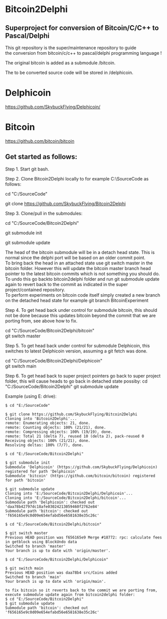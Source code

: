 # Bitcoin2Delphi  
  
## Superproject for conversion of Bitcoin/C/C++ to Pascal/Delphi  
  
This git repository is the super/maintenance repository to guide  
the conversion from bitcoin/c/c++ to pascal/delphi programming language !  
  
The original bitcoin is added as a submodule /bitcoin.  

The to be converted source code will be stored in /delphicoin.  
  
# Delphicoin  
  
https://github.com/SkybuckFlying/Delphicoin/  
  
# Bitcoin   
  
https://github.com/bitcoin/bitcoin  
  
## Get started as follows:  
  
Step 1. Start git bash.  
  
Step 2. Clone Bitcoin2Delphi locally to for example C:\SourceCode as follows:  
  
cd "C:/SourceCode"  
    
git clone https://github.com/SkybuckFlying/Bitcoin2Delphi  
  
Step 3. Clone/pull in the submodules:  
  
cd "C:/SourceCode/Bitcoin2Delphi"  
  
git submodule init  
  
git submodule update   
  
The head of the bitcoin submodule will be in a detach head state. This is normal since the delphi port will be based on an older commit point.  
To bring back the head in an attached state use git switch master in the bitcoin folder. However this will update the bitcoin master branch head pointer to the latest bitcoin commits which is not something you should do. To undo this go backto bitcoin2delphi folder and run git submodule update again to revert back to the commit as indicated in the super project/contained repository.   
To perform experiments on bitcoin code itself simply created a new branch on the detached head state for example git branch BitcoinExperiment  
  
Step 4. To get head back under control for submodule bitcoin, this should not be done because this updates bitcoin beyond the commit that we are porting from, see above how to fix.  
  
cd "C:/SourceCode/Bitcoin2Delphi/bitcoin"  
git switch master  
  
Step 5. To get head back under control for submodule Delphicoin, this switches to latest Delphicoin version, assuming a git fetch was done.  
  
cd "C:/SourceCode/Bitcoin2Delphi/Delphicoin"  
git switch main  

Step 6. To get head back to super project pointers go back to super project folder, this will cause heads to go back in detached state possiby:
cd "C:/SourceCode/Bitcoin2Delphi"
git submodule update 
  
Example (using E: drive):  
  
    $ cd "E:/SourceCode"
  
    $ git clone https://github.com/SkybuckFlying/Bitcoin2Delphi
    Cloning into 'Bitcoin2Delphi'...
    remote: Enumerating objects: 21, done.
    remote: Counting objects: 100% (21/21), done.
    remote: Compressing objects: 100% (19/19), done.
    remote: Total 21 (delta 7), reused 10 (delta 2), pack-reused 0
    Receiving objects: 100% (21/21), done.
    Resolving deltas: 100% (7/7), done.
  
    $ cd "E:/SourceCode/Bitcoin2Delphi"
  
    $ git submodule init
    Submodule 'Delphicoin' (https://github.com/SkybuckFlying/Delphicoin) registered for path 'Delphicoin'
    Submodule 'bitcoin' (https://github.com/bitcoin/bitcoin) registered for path 'bitcoin'
  
    $ git submodule update
    Cloning into 'E:/SourceCode/Bitcoin2Delphi/Delphicoin'...
    Cloning into 'E:/SourceCode/Bitcoin2Delphi/bitcoin'...
    Submodule path 'Delphicoin': checked out 'daa78b42797dc18afe03024213059460f2762e84'
    Submodule path 'bitcoin': checked out 'f656165e9c0d09e654efabd56e6581638e35c26c'
    
    $ cd "E:/SourceCode/Bitcoin2Delphi/bitcoin"
   
    $ git switch master
    Previous HEAD position was f656165e9 Merge #18772: rpc: calculate fees in getblock using BlockUndo data
    Switched to branch 'master'
    Your branch is up to date with 'origin/master'.
    
    $ cd "E:/SourceCode/Bitcoin2Delphi/Delphicoin"
    
    $ git switch main
    Previous HEAD position was daa78b4 src/Coins added
    Switched to branch 'main'
    Your branch is up to date with 'origin/main'.
    
    to fix bitcoin so it reverts back to the commit we are porting from, execute submodule update again from bitcoin2delphi folder:
    $ cd "E:/SourceCode/Bitcoin2Delphi"
    $ git submodule update
    Submodule path 'bitcoin': checked out 'f656165e9c0d09e654efabd56e6581638e35c26c'
    
     
